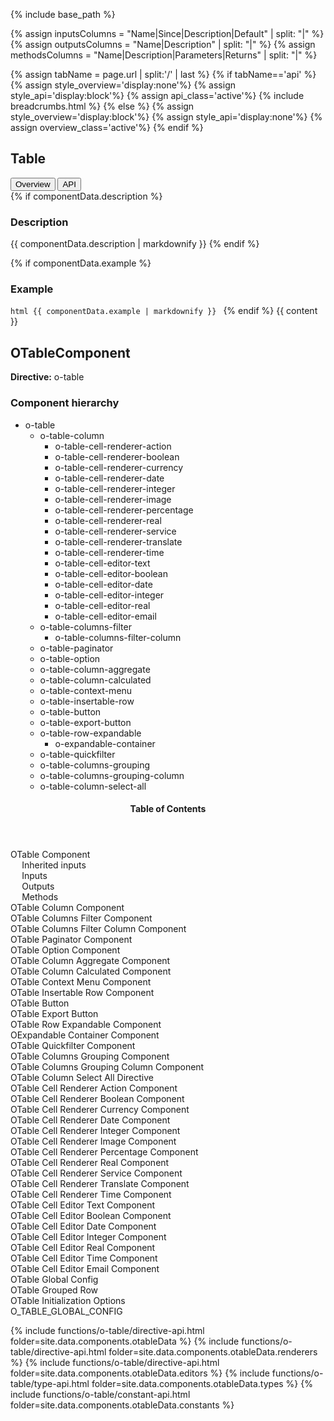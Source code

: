 {% include base_path %}

{% assign inputsColumns = "Name|Since|Description|Default" | split: "|" %}
{% assign outputsColumns = "Name|Description" | split: "|" %}
{% assign methodsColumns = "Name|Description|Parameters|Returns" | split: "|" %}

<script type="text/javascript">

  function openTab(evt, tabName) {
    var url="{{base_path}}{{page.url}}";
    url+='/../'+tabName;
    var loc_array = document.location.href.split('/');
    if (loc_array[loc_array.length - 1] !== tabName) {
      window.location.href=url;
    }

  }
</script>

{% assign tabName = page.url | split:'/' | last %}
{% if tabName=='api' %}
  {% assign style_overview='display:none'%}
  {% assign style_api='display:block'%}
  {% assign api_class='active'%}
  {% include breadcrumbs.html %}
{% else %}
  {% assign style_overview='display:block'%}
  {% assign style_api='display:none'%}
  {% assign overview_class='active'%}
{% endif %}

<h2 id="Table" >Table</h2>

<!-- Tab links -->
<div class="o-tab">
  <button class="o-tablinks {{overview_class}}"  onclick="openTab(event, 'overview')">Overview</button>
  <button class="o-tablinks {{api_class}}" class="o-tablinks" onclick="openTab(event, 'api')">API</button>
</div>

<!-- OVERVIEW -->
<div id="overview" class="o-tabcontent" style="{{style_overview}}">
 <!-- {% include toc %} -->
 {% if componentData.description %}
    <h3>Description</h3>
    {{ componentData.description | markdownify }}
  {% endif %}


  {% if componentData.example %}
    <h3 class="grey-color">Example</h3>
    ```html
      {{ componentData.example | markdownify }}
    ```
  {% endif %}
  {{ content }}
</div>

<!-- API -->
<div id="api" style="{{style_api}}">

  <h2 id="OTableComponent" >OTableComponent</h2>
  <p><strong class="grey-color">Directive:</strong> o-table</p>

  <h3>Component hierarchy</h3>
  <div class="multicolumnright jstreeloader">
    <ul>
      <li data-jstree='{"disabled":true, "opened":false, "icon":"{{ base_path }}/assets/jstree/html.png"}'>o-table
        <ul>
          <li data-jstree='{"disabled":true, "opened":true, "icon":"{{ base_path }}/assets/jstree/html.png"}'>o-table-column
            <ul>
              <li data-jstree='{"disabled":true, "opened":true, "icon":"{{ base_path }}/assets/jstree/html.png"}'>o-table-cell-renderer-action</li>
              <li data-jstree='{"disabled":true, "opened":true, "icon":"{{ base_path }}/assets/jstree/html.png"}'>o-table-cell-renderer-boolean</li>
              <li data-jstree='{"disabled":true, "opened":true, "icon":"{{ base_path }}/assets/jstree/html.png"}'>o-table-cell-renderer-currency</li>
              <li data-jstree='{"disabled":true, "opened":true, "icon":"{{ base_path }}/assets/jstree/html.png"}'>o-table-cell-renderer-date</li>
              <li data-jstree='{"disabled":true, "opened":true, "icon":"{{ base_path }}/assets/jstree/html.png"}'>o-table-cell-renderer-integer</li>
              <li data-jstree='{"disabled":true, "opened":true, "icon":"{{ base_path }}/assets/jstree/html.png"}'>o-table-cell-renderer-image</li>
              <li data-jstree='{"disabled":true, "opened":true, "icon":"{{ base_path }}/assets/jstree/html.png"}'>o-table-cell-renderer-percentage</li>
              <li data-jstree='{"disabled":true, "opened":true, "icon":"{{ base_path }}/assets/jstree/html.png"}'>o-table-cell-renderer-real</li>
              <li data-jstree='{"disabled":true, "opened":true, "icon":"{{ base_path }}/assets/jstree/html.png"}'>o-table-cell-renderer-service</li>
              <li data-jstree='{"disabled":true, "opened":true, "icon":"{{ base_path }}/assets/jstree/html.png"}'>o-table-cell-renderer-translate</li>
              <li data-jstree='{"disabled":true, "opened":true, "icon":"{{ base_path }}/assets/jstree/html.png"}'>o-table-cell-renderer-time</li>
              <li data-jstree='{"disabled":true, "opened":true, "icon":"{{ base_path }}/assets/jstree/html.png"}'>o-table-cell-editor-text</li>
              <li data-jstree='{"disabled":true, "opened":true, "icon":"{{ base_path }}/assets/jstree/html.png"}'>o-table-cell-editor-boolean</li>
              <li data-jstree='{"disabled":true, "opened":true, "icon":"{{ base_path }}/assets/jstree/html.png"}'>o-table-cell-editor-date</li>
              <li data-jstree='{"disabled":true, "opened":true, "icon":"{{ base_path }}/assets/jstree/html.png"}'>o-table-cell-editor-integer</li>
              <li data-jstree='{"disabled":true, "opened":true, "icon":"{{ base_path }}/assets/jstree/html.png"}'>o-table-cell-editor-real</li>
              <li data-jstree='{"disabled":true, "opened":true, "icon":"{{ base_path }}/assets/jstree/html.png"}'>o-table-cell-editor-email</li>
            </ul>
          </li>
          <li data-jstree='{"disabled":true, "opened":true, "icon":"{{ base_path }}/assets/jstree/html.png"}'>o-table-columns-filter
            <ul>
              <li data-jstree='{"disabled":true, "opened":true, "icon":"{{ base_path }}/assets/jstree/html.png"}'>o-table-columns-filter-column</li>
            </ul>
          </li>
          <li data-jstree='{"disabled":true, "opened":true, "icon":"{{ base_path }}/assets/jstree/html.png"}'>o-table-paginator</li>
          <li data-jstree='{"disabled":true, "opened":true, "icon":"{{ base_path }}/assets/jstree/html.png"}'>o-table-option</li>
          <li data-jstree='{"disabled":true, "opened":true, "icon":"{{ base_path }}/assets/jstree/html.png"}'>o-table-column-aggregate</li>
          <li data-jstree='{"disabled":true, "opened":true, "icon":"{{ base_path }}/assets/jstree/html.png"}'>o-table-column-calculated</li>
          <li data-jstree='{"disabled":true, "opened":true, "icon":"{{ base_path }}/assets/jstree/html.png"}'>o-table-context-menu</li>
          <li data-jstree='{"disabled":true, "opened":true, "icon":"{{ base_path }}/assets/jstree/html.png"}'>o-table-insertable-row</li>
          <li data-jstree='{"disabled":true, "opened":true, "icon":"{{ base_path }}/assets/jstree/html.png"}'>o-table-button</li>
          <li data-jstree='{"disabled":true, "opened":true, "icon":"{{ base_path }}/assets/jstree/html.png"}'>o-table-export-button</li>
          <li data-jstree='{"disabled":true, "opened":true, "icon":"{{ base_path }}/assets/jstree/html.png"}'>o-table-row-expandable
            <ul>
              <li data-jstree='{"disabled":true, "opened":true, "icon":"{{ base_path }}/assets/jstree/html.png"}'>o-expandable-container</li>
            </ul>
          </li>
          <li data-jstree='{"disabled":true, "opened":true, "icon":"{{ base_path }}/assets/jstree/html.png"}'>o-table-quickfilter</li>
          <li data-jstree='{"disabled":true, "opened":true, "icon":"{{ base_path }}/assets/jstree/html.png"}'>o-table-columns-grouping</li>
          <li data-jstree='{"disabled":true, "opened":true, "icon":"{{ base_path }}/assets/jstree/html.png"}'>o-table-columns-grouping-column</li>
          <li data-jstree='{"disabled":true, "opened":true, "icon":"{{ base_path }}/assets/jstree/html.png"}'>o-table-column-select-all</li>
        </ul>
      </li>
    </ul>
  </div>
  <aside class="sidebar__right collapsed">
    <nav id="toc" class="toc collapsed">
      <header><h4 id="tocTitle" class="nav__title collapsed">Table of Contents</h4></header>
      <ul class="toc__menu collapsed" id="markdown-toc">
        <li><a href="#o-table">OTable Component</a>
          <ul>
            <a href="#inherited-inputs">Inherited inputs</a>
          </ul>
          <ul>
            <a href="#inputs">Inputs</a>
          </ul>
          <ul>
            <a href="#outputs">Outputs</a>
          </ul>
          <ul>
            <a href="#methods">Methods</a>
          </ul>
        <li><a href="#o-table-column">OTable Column Component</a>
        </li>
        <li><a href="#o-table-columns-filter">OTable Columns Filter Component</a>
        </li>
        <li><a href="#o-table-columns-filter-column">OTable Columns Filter Column Component</a>
        </li>
        <li><a href="#o-table-paginator">OTable Paginator Component</a>
        </li>
        <li><a href="#o-table-option">OTable Option Component</a>
        </li>
        <li><a href="#o-table-column-aggregate">OTable Column Aggregate Component</a>
        </li>
        <li><a href="#o-table-column-calculated">OTable Column Calculated Component</a>
        </li>
        <li><a href="#o-table-context-menu">OTable Context Menu Component</a>
        </li>
        <li><a href="#o-table-insertable-row">OTable Insertable Row Component</a>
        </li>
        <li><a href="#o-table-button">OTable Button</a>
        </li>
        <li><a href="#o-table-export-button">OTable Export Button</a>
        </li>
        <li><a href="#o-table-row-expandable">OTable Row Expandable Component</a>
        </li>
        <li><a href="#o-expandable-container">OExpandable Container Component</a>
        </li>
        <li><a href="#o-table-quickfilter">OTable Quickfilter Component</a>
        </li>
        <li><a href="#o-table-columns-grouping">OTable Columns Grouping Component</a>
        </li>
        <li><a href="#o-table-columns-grouping-column">OTable Columns Grouping Column Component</a>
        </li>
        <li><a href="#o-table-column-select-all">OTable Column Select All Directive</a>
        </li>
        <li><a href="#o-table-cell-renderer-action">OTable Cell Renderer Action Component</a>
        </li>
        <li><a href="#o-table-cell-renderer-boolean">OTable Cell Renderer Boolean Component</a>
        </li>
        <li><a href="#o-table-cell-renderer-currency">OTable Cell Renderer Currency Component</a>
        </li>
        <li><a href="#o-table-cell-renderer-date">OTable Cell Renderer Date Component</a>
        </li>
        <li><a href="#o-table-cell-renderer-integer">OTable Cell Renderer Integer Component</a>
        </li>
        <li><a href="#o-table-cell-renderer-image">OTable Cell Renderer Image Component</a>
        </li>
        <li><a href="#o-table-cell-renderer-percentage">OTable Cell Renderer Percentage Component</a>
        </li>
        <li><a href="#o-table-cell-renderer-real">OTable Cell Renderer Real Component</a>
        </li>
        <li><a href="#o-table-cell-renderer-service">OTable Cell Renderer Service Component</a>
        </li>
        <li><a href="#o-table-cell-renderer-translate">OTable Cell Renderer Translate Component</a>
        </li>
        <li><a href="#o-table-cell-renderer-time">OTable Cell Renderer Time Component</a>
        </li>
        <li><a href="#o-table-cell-editor-text">OTable Cell Editor Text Component</a>
        </li>
        <li><a href="#o-table-cell-editor-boolean">OTable Cell Editor Boolean Component</a>
        </li>
        <li><a href="#o-table-cell-editor-date">OTable Cell Editor Date Component</a>
        </li>
        <li><a href="#o-table-cell-editor-integer">OTable Cell Editor Integer Component</a>
        </li>
        <li><a href="#o-table-cell-editor-real">OTable Cell Editor Real Component</a>
        </li>
        <li><a href="#o-table-cell-editor-time">OTable Cell Editor Time Component</a>
        </li>
        <li><a href="#o-table-cell-editor-email">OTable Cell Editor Email Component</a>
        </li>
        <li><a href="#OTableGlobalConfig">OTable Global Config</a>
        </li>
        <li><a href="#OTableGroupedRow">OTable Grouped Row</a>
        </li>
        <li><a href="#OTableInitializationOptions">OTable Initialization Options</a>
        </li>
        <li><a href="#O_TABLE_GLOBAL_CONFIG">O_TABLE_GLOBAL_CONFIG</a>
        </li>
      </ul>
    </nav>
  </aside>

  <div id="container">
    {% include functions/o-table/directive-api.html folder=site.data.components.otableData %}
    {% include functions/o-table/directive-api.html folder=site.data.components.otableData.renderers %}
    {% include functions/o-table/directive-api.html folder=site.data.components.otableData.editors %}
    {% include functions/o-table/type-api.html folder=site.data.components.otableData.types %}
    {% include functions/o-table/constant-api.html folder=site.data.components.otableData.constants %}
  </div>
</div>
